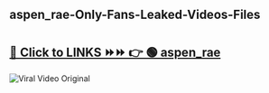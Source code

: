 
 ## aspen_rae-Only-Fans-Leaked-Videos-Files

# <h2><a href="https://mediaupload.pro?aspen_rae">🔗 Click to LINKS ⏩⏩ 👉 🟢 aspen_rae </a></h2>

<a href="https://mediaupload.pro?aspen_rae" rel="nofollow" data-target="animated-image.originalLink"><img src="https://i.ibb.co.com/xMMVF88/686577567.gif" alt="Viral Video Original" style="max-width: 100%; display: inline-block;" data-target="animated-image.originalImage"></a>